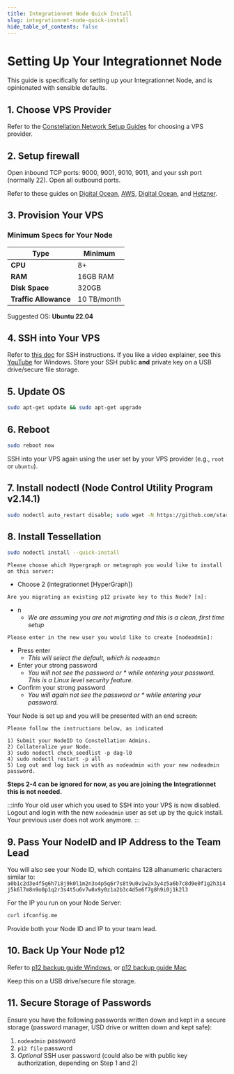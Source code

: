 ```yaml
---
title: Integrationnet Node Quick Install
slug: integrationnet-node-quick-install
hide_table_of_contents: false
---
```



# Setting Up Your Integrationnet Node

This guide is specifically for setting up your Integrationnet Node, and is opinionated with sensible defaults.

## 1. Choose VPS Provider
Refer to the [Constellation Network Setup Guides](https://docs.constellationnetwork.io/validate/setup-guides/) for choosing a VPS provider.

## 2. Setup firewall
Open inbound TCP ports: 9000, 9001, 9010, 9011, and your ssh port (normally 22).
Open all outbound ports.

Refer to these guides on [Digital Ocean](https://docs.constellationnetwork.io/validate/setup-guides/do/sgDroplet), [AWS](https://docs.constellationnetwork.io/validate/setup-guides/aws/sg), [Digital Ocean](https://docs.constellationnetwork.io/validate/setup-guides/gcp/sg), and [Hetzner](https://docs.hetzner.com/cloud/firewalls/getting-started/creating-a-firewall/).

## 3. Provision Your VPS

### Minimum Specs for Your Node

| Type            | Minimum  |
|-----------------|----------|
| **CPU**         | 8+       |
| **RAM**         | 16GB RAM |
| **Disk Space**  | 320GB    |
| **Traffic Allowance** | 10 TB/month |

Suggested OS: **Ubuntu 22.04**

## 4. SSH into Your VPS
Refer to [this doc](https://docs.constellationnetwork.io/validate/validator/ssh-keys) for SSH instructions. 
If you like a video explainer, see this [YouTube](https://www.youtube.com/watch?v=FUgO6C9qMfQ) for Windows.
Store your SSH public **and** private key on a USB drive/secure file storage.

## 5. Update OS
```sh
sudo apt-get update && sudo apt-get upgrade
```

## 6. Reboot
```sh
sudo reboot now
```
SSH into your VPS again using the user set by your VPS provider (e.g., `root` or `ubuntu`).

## 7. Install nodectl (Node Control Utility Program v2.14.1)
```sh
sudo nodectl auto_restart disable; sudo wget -N https://github.com/stardustcollective/nodectl/releases/download/v2.14.1/nodectl_x86_64 -P /usr/local/bin -O /usr/local/bin/nodectl; sudo chmod +x /usr/local/bin/nodectl; sudo nodectl -v
```

## 8. Install Tessellation
```sh
sudo nodectl install --quick-install
```
`Please choose which Hypergraph or metagraph you would like to install on this server:`
- Choose 2 (integrationnet [HyperGraph])

`Are you migrating an existing p12 private key to this Node? [n]:`
- n 
  - *We are assuming you are not migrating and this is a clean, first time setup*

`Please enter in the new user you would like to
create [nodeadmin]:`
- Press enter
  - *This will select the default, which is `nodeadmin`*
- Enter your strong password
  - *You will not see the password or * while entering your password. This is a Linux level security feature.*
- Confirm your strong password
  - *You will again not see the password or * while entering your password.*


Your Node is set up and you will be presented with an end screen:

````
Please follow the instructions below, as indicated

1) Submit your NodeID to Constellation Admins.
2) Collateralize your Node.
3) sudo nodectl check_seedlist -p dag-l0
4) sudo nodectl restart -p all
5) Log out and log back in with as nodeadmin with your new nodeadmin password.
````

**Steps 2-4 can be ignored for now, as you are joining the Integrationnet this is not needed.**

:::info Your old user which you used to SSH into your VPS is now disabled.
Logout and login with the new `nodeadmin` user as set up by the quick install. Your previous user does not work anymore.
:::

## 9. Pass Your NodeID and IP Address to the Team Lead
You will also see your Node ID, which contains 128 alhanumeric characters similar to: `a0b1c2d3e4f5g6h7i8j9k0l1m2n3o4p5q6r7s8t9u0v1w2x3y4z5a6b7c8d9e0f1g2h3i4j5k6l7m8n9o0p1q2r3s4t5u6v7w8x9y0z1a2b3c4d5e6f7g8h9i0j1k2l3`

For the IP you run on your Node Server:
```sh
curl ifconfig.me
```
Provide both your Node ID and IP to your team lead.

## 10. Back Up Your Node p12
Refer to [p12 backup guide Windows](https://docs.constellationnetwork.io/validate/resources/p12backup-win), or [p12 backup guide Mac](https://docs.constellationnetwork.io/validate/resources/p12backup-mac) 

Keep this on a USB drive/secure file storage.

## 11. Secure Storage of Passwords
Ensure you have the following passwords written down and kept in a secure storage (password manager, USD drive or written down and kept safe):
1. `nodeadmin` password
2. `p12 file` password
3. *Optional* SSH user password (could also be with public key authorization, depending on Step 1 and 2)
